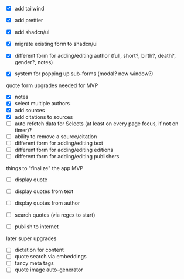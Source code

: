 - [x] add tailwind
- [x] add prettier
- [x] add shadcn/ui
- [x] migrate existing form to shadcn/ui

- [x] different form for adding/editing author (full, short?, birth?, death?, gender?, notes)
- [x] system for popping up sub-forms (modal? new window?)

quote form upgrades needed for MVP

- [x] notes
- [x] select multiple authors
- [x] add sources
- [x] add citations to sources
- [ ] auto refetch data for Selects (at least on every page focus, if not on timer)?
- [ ] ability to remove a source/citation
- [ ] different form for adding/editing text
- [ ] different form for adding/editing editions
- [ ] different form for adding/editing publishers

things to "finalize" the app MVP

- [ ] display quote
- [ ] display quotes from text
- [ ] display quotes from author
- [ ] search quotes (via regex to start)

- [ ] publish to internet

later super upgrades

- [ ] dictation for content
- [ ] quote search via embeddings
- [ ] fancy meta tags
- [ ] quote image auto-generator

